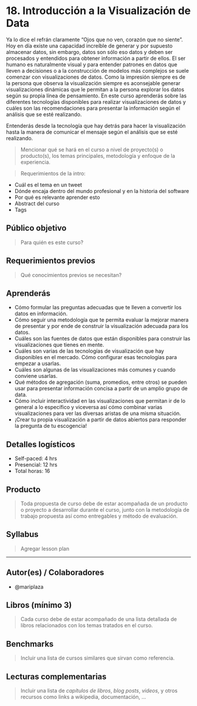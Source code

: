 # 18. Introducción a la Visualización de Data
Ya lo dice el refrán claramente “Ojos que no ven, corazón que no siente”.  Hoy en día existe una capacidad increíble de generar y por supuesto almacenar datos, sin embargo, datos son sólo eso datos y deben ser procesados y entendidos para obtener información a partir de ellos. El ser humano es naturalmente visual y para entender patrones en datos que lleven a decisiones o a la construcción de modelos más complejos se suele comenzar con visualizaciones de datos. Como la impresión siempre es de la persona que observa la visualización siempre es aconsejable generar visualizaciones dinámicas que le permitan a la persona explorar los datos según su propia línea de pensamiento. En este curso aprenderás sobre las diferentes tecnologías disponibles para realizar visualizaciones de datos y cuáles son las recomendaciones para presentar la información según el análisis que se esté realizando.

Entenderás desde la tecnología que hay detrás para hacer la visualización hasta la manera de comunicar el mensaje según el análisis que se esté realizando.


> Mencionar qué se hará en el curso a nivel de proyecto(s) o producto(s), los
temas principales, metodología y enfoque de la experiencia.

> Requerimientos de la intro:
  - Cuál es el tema en un tweet
  - Dónde encaja dentro del mundo profesional y en la historia del software
  - Por qué es relevante aprender esto
  - Abstract del curso
  - Tags

## Público objetivo

> Para quién es este curso?

## Requerimientos previos

> Qué conocimientos previos se necesitan?

## Aprenderás

- Cómo formular las preguntas adecuadas que te lleven a convertir los datos en información.
- Cómo seguir una metodología que te permita evaluar la mejorar manera de presentar y por ende de construir la visualización adecuada para los datos.
- Cuáles son las fuentes de datos que están disponibles para construir las visualizaciones que tienes en mente.
- Cuáles son varias de las tecnologías de visualización que hay disponibles en el mercado. Cómo configurar esas tecnologías para empezar a usarlas.
- Cuáles son algunas de las visualizaciones más comunes y cuando conviene usarlas.
- Qué métodos de agregación (suma, promedios, entre otros) se pueden usar para presentar información concisa a partir de un amplio grupo de data.
- Cómo incluir interactividad en las visualizaciones que permitan ir de lo general a lo específico y viceversa así cómo combinar varias visualizaciones para ver las diversas aristas de una misma situación.
- ¡Crear tu propia visualización a partir de datos abiertos para responder la pregunta de tu escogencia!


## Detalles logísticos

* Self-paced: 4 hrs
* Presencial: 12 hrs
* Total horas: 16

## Producto

> Toda propuesta de curso debe de estar acompañada de un producto o proyecto a
desarrollar durante el curso, junto con la metodología de trabajo propuesta
así como entregables y método de evaluación.

## Syllabus
> Agregar lesson plan

***

## Autor(es) / Colaboradores

* @mariplaza

## Libros (mínimo 3)

> Cada curso debe de estar acompañado de una lista detallada de libros
relacionados con los temas tratados en el curso.

## Benchmarks

> Incluir una lista de cursos similares que sirvan como referencia.

## Lecturas complementarias

> Incluir una lista de _capítulos de libros_, _blog posts_, _videos_, y otros
recursos como links a wikipedia, documentación, ...
